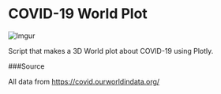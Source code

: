 # COVID-19 World Plot
![Imgur](https://i.imgur.com/UiGeZMM.png)

Script that makes a 3D World plot about COVID-19 using Plotly. 

###Source

All data from https://covid.ourworldindata.org/
